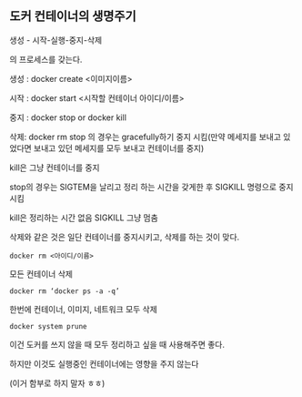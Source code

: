 ## 도커 컨테이너의 생명주기

생성 - 시작-실행-중지-삭제

의 프로세스를 갖는다.

생성 : docker create <이미지이름>

시작 : docker start <시작할 컨테이너 아이디/이름>

중지 : docker stop or docker kill

삭제: docker rm
stop 의 경우는 gracefully하기 중지 시킴(만약 메세지를 보내고 있었다면 보내고 있던 메세지를 모두 보내고 컨테이너를 중지)

kill은 그냥 컨테이너를 중지

stop의 경우는 SIGTEM을 날리고 정리 하는 시간을 갖게한 후 SIGKILL 명령으로 중지시킴

kill은 정리하는 시간 없음 SIGKILL 그냥 멈춤

삭제와 같은 것은 일단 컨테이너를 중지시키고, 삭제를 하는 것이 맞다.

`docker rm <아이디/이름>`

모든 컨테이너 삭제

`docker rm ‘docker ps -a -q’`

한번에 컨테이너, 이미지, 네트워크 모두 삭제

`docker system prune`

이건 도커를 쓰지 않을 때 모두 정리하고 싶을 때 사용해주면 좋다.

하지만 이것도 실행중인 컨테이너에는 영향을 주지 않는다

(이거 함부로 하지 말자 ㅎㅎ)